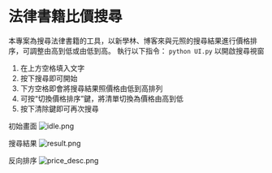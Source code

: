 # 法律書籍比價搜尋

本專案為搜尋法律書籍的工具，以新學林、博客來與元照的搜尋結果進行價格排序，可調整由高到低或由低到高。
執行以下指令：
```python UI.py```
以開啟搜尋視窗

1. 在上方空格填入文字
2. 按下搜尋即可開始
3. 下方空格即會將搜尋結果照價格由低到高排列
4. 可按“切換價格排序”鍵，將清單切換為價格由高到低
5. 按下清除鍵即可再次搜尋

初始畫面
![idle.png](https://github.com/sexypatrick/chinese-converter/blob/main/idle.png)

搜尋結果
![result.png](https://github.com/sexypatrick/chinese-converter/blob/main/result.png)

反向排序
![price_desc.png](https://github.com/sexypatrick/chinese-converter/blob/main/price_desc.png)

